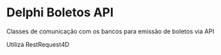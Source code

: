 # Delphi Boletos API

Classes de comunicação com os bancos para emissão de boletos via API

Utiliza RestRequest4D
